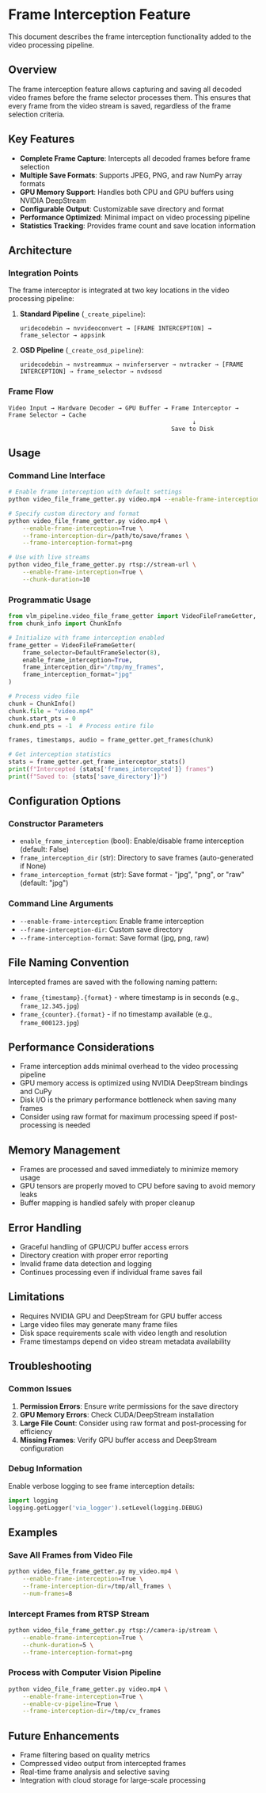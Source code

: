 # Frame Interception Feature

This document describes the frame interception functionality added to the video processing pipeline.

## Overview

The frame interception feature allows capturing and saving all decoded video frames before the frame selector processes them. This ensures that every frame from the video stream is saved, regardless of the frame selection criteria.

## Key Features

- **Complete Frame Capture**: Intercepts all decoded frames before frame selection
- **Multiple Save Formats**: Supports JPEG, PNG, and raw NumPy array formats
- **GPU Memory Support**: Handles both CPU and GPU buffers using NVIDIA DeepStream
- **Configurable Output**: Customizable save directory and format
- **Performance Optimized**: Minimal impact on video processing pipeline
- **Statistics Tracking**: Provides frame count and save location information

## Architecture

### Integration Points

The frame interceptor is integrated at two key locations in the video processing pipeline:

1. **Standard Pipeline** (`_create_pipeline`):
   ```
   uridecodebin → nvvideoconvert → [FRAME INTERCEPTION] → frame_selector → appsink
   ```

2. **OSD Pipeline** (`_create_osd_pipeline`):
   ```
   uridecodebin → nvstreammux → nvinferserver → nvtracker → [FRAME INTERCEPTION] → frame_selector → nvdsosd
   ```

### Frame Flow

```
Video Input → Hardware Decoder → GPU Buffer → Frame Interceptor → Frame Selector → Cache
                                                    ↓
                                              Save to Disk
```

## Usage

### Command Line Interface

```bash
# Enable frame interception with default settings
python video_file_frame_getter.py video.mp4 --enable-frame-interception=True

# Specify custom directory and format
python video_file_frame_getter.py video.mp4 \
    --enable-frame-interception=True \
    --frame-interception-dir=/path/to/save/frames \
    --frame-interception-format=png

# Use with live streams
python video_file_frame_getter.py rtsp://stream-url \
    --enable-frame-interception=True \
    --chunk-duration=10
```

### Programmatic Usage

```python
from vlm_pipeline.video_file_frame_getter import VideoFileFrameGetter, DefaultFrameSelector
from chunk_info import ChunkInfo

# Initialize with frame interception enabled
frame_getter = VideoFileFrameGetter(
    frame_selector=DefaultFrameSelector(8),
    enable_frame_interception=True,
    frame_interception_dir="/tmp/my_frames",
    frame_interception_format="jpg"
)

# Process video file
chunk = ChunkInfo()
chunk.file = "video.mp4"
chunk.start_pts = 0
chunk.end_pts = -1  # Process entire file

frames, timestamps, audio = frame_getter.get_frames(chunk)

# Get interception statistics
stats = frame_getter.get_frame_interceptor_stats()
print(f"Intercepted {stats['frames_intercepted']} frames")
print(f"Saved to: {stats['save_directory']}")
```

## Configuration Options

### Constructor Parameters

- `enable_frame_interception` (bool): Enable/disable frame interception (default: False)
- `frame_interception_dir` (str): Directory to save frames (auto-generated if None)
- `frame_interception_format` (str): Save format - "jpg", "png", or "raw" (default: "jpg")

### Command Line Arguments

- `--enable-frame-interception`: Enable frame interception
- `--frame-interception-dir`: Custom save directory
- `--frame-interception-format`: Save format (jpg, png, raw)

## File Naming Convention

Intercepted frames are saved with the following naming pattern:
- `frame_{timestamp}.{format}` - where timestamp is in seconds (e.g., `frame_12.345.jpg`)
- `frame_{counter}.{format}` - if no timestamp available (e.g., `frame_000123.jpg`)

## Performance Considerations

- Frame interception adds minimal overhead to the video processing pipeline
- GPU memory access is optimized using NVIDIA DeepStream bindings and CuPy
- Disk I/O is the primary performance bottleneck when saving many frames
- Consider using raw format for maximum processing speed if post-processing is needed

## Memory Management

- Frames are processed and saved immediately to minimize memory usage
- GPU tensors are properly moved to CPU before saving to avoid memory leaks
- Buffer mapping is handled safely with proper cleanup

## Error Handling

- Graceful handling of GPU/CPU buffer access errors
- Directory creation with proper error reporting
- Invalid frame data detection and logging
- Continues processing even if individual frame saves fail

## Limitations

- Requires NVIDIA GPU and DeepStream for GPU buffer access
- Large video files may generate many frame files
- Disk space requirements scale with video length and resolution
- Frame timestamps depend on video stream metadata availability

## Troubleshooting

### Common Issues

1. **Permission Errors**: Ensure write permissions for the save directory
2. **GPU Memory Errors**: Check CUDA/DeepStream installation
3. **Large File Count**: Consider using raw format and post-processing for efficiency
4. **Missing Frames**: Verify GPU buffer access and DeepStream configuration

### Debug Information

Enable verbose logging to see frame interception details:
```python
import logging
logging.getLogger('via_logger').setLevel(logging.DEBUG)
```

## Examples

### Save All Frames from Video File
```bash
python video_file_frame_getter.py my_video.mp4 \
    --enable-frame-interception=True \
    --frame-interception-dir=/tmp/all_frames \
    --num-frames=8
```

### Intercept Frames from RTSP Stream
```bash
python video_file_frame_getter.py rtsp://camera-ip/stream \
    --enable-frame-interception=True \
    --chunk-duration=5 \
    --frame-interception-format=png
```

### Process with Computer Vision Pipeline
```bash
python video_file_frame_getter.py video.mp4 \
    --enable-frame-interception=True \
    --enable-cv-pipeline=True \
    --frame-interception-dir=/tmp/cv_frames
```

## Future Enhancements

- Frame filtering based on quality metrics
- Compressed video output from intercepted frames
- Real-time frame analysis and selective saving
- Integration with cloud storage for large-scale processing